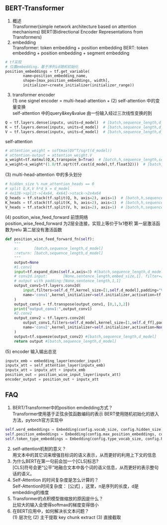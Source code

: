 BERT-Transformer
----
01. 概述  
Transformer(simple network architecture based on attention mechanisms)
BERT(Bidirectional Encoder Representations from Transformers)
02. embedding  
Transformer: token embedding + position embedding
BERT: token embedding + position embedding + segment embedding
```python
# tf实现
# 位置embedding，基于序列id随机初始化
position_embeddings = tf.get_variable(
        name=position_embedding_name,
        shape=[max_position_embeddings, width],
        initializer=create_initializer(initializer_range))
```
03. transformer encoder  
(1) one signel encoder = multi-head-attention + 
(2) self-attention 中的变量变换  
self-attention 中的query&key&value 由一份输入经过三次线性变换的到
```python
Q = tf.layers.dense(inputx, units=d_model)  # [batch,sequence_length,d_model]
K = tf.layers.dense(inputx, units=d_model)  # [batch,sequence_length,d_model]
V = tf.layers.dense(inputx, units=d_model)  # [batch,sequence_length,d_model]
```
self-attention  
```python
# attention_weight = softmax(QV^T/sqrt(d_model))
# attention-output = attention_weight.V
a_weight=tf.matmul(Q,K,transpose_b=True)  # [batch,h,sequence_length,sequence_length]
a_weight=a_weight*(1.0/tf.sqrt(tf.cast(d_model,tf.float32)))  # [batch,h,sequence_length，sequence_length]
```
(3) multi-head-attention 中的多头划分
```python
# hidden_size % num_attention_heads == 0
# split Q,K,V h*d_k = d_model
# 4x128->split->[4x64, 4x64]->stack->2x4x64
Q_heads = tf.stack(tf.split(Q, h, axis=2), axis=1)  # [batch,h,sequence_length,d_k]
K_heads = tf.stack(tf.split(K, h, axis=2), axis=1)  # [batch,h,sequence_length,d_k]
V_heads = tf.stack(tf.split(V, h, axis=2), axis=1)  # [batch,h,sequence_length,d_k]
```
(4) position_wise_feed_forward 前馈网络  
position_wise_feed_forward 为2层全连接，实现上等价于1x1卷积
第一层激活函数为relu 第二层没有激活函数
```python
def position_wise_feed_forward_fn(self):
    """
    x:       [batch,sequence_length,d_model]
    :return: [batch,sequence_length,d_model]
    """
    output=None
    #1.conv1
    input=tf.expand_dims(self.x,axis=3) #[batch,sequence_length,d_model,1]
    # conv2d.input:       [None,sentence_length,embed_size,1]. filter=[filter_size,self.embed_size,1,self.num_filters]
    # output with padding:[None,sentence_length,1,1]
    output_conv1=tf.layers.conv2d(
        input,filters=self.d_ff,kernel_size=[1,self.d_model],padding="VALID",
        name='conv1',kernel_initializer=self.initializer,activation=tf.nn.relu
    )
    output_conv1 = tf.transpose(output_conv1, [0,1,3,2])
    print("output_conv1:",output_conv1)
    #2.conv2
    output_conv2 = tf.layers.conv2d(
        output_conv1,filters=self.d_model,kernel_size=[1,self.d_ff],padding="VALID",
        name='conv2',kernel_initializer=self.initializer,activation=None
    )
    output=tf.squeeze(output_conv2) #[batch,sequence_length,d_model]
    return output #[batch,sequence_length,d_model]
```
(5) encoder 输入输出总览
```python
inputx_emb = embedding_layer(encoder_input)
inputx_att = self_attention_layer(inputx_emb)
inputx_att = inputx_att + inputx_emb
position_out = position_wise_input_layer(inputx_att)
encoder_output = position_out + inputx_att
```

FAQ
---
01. BERT/Transformer中的position emdedding方式？  
Transformer使用基于正弦余弦函数编码的表示
BERT使用随机初始化的嵌入方法，pytorch官方实现中  
```python
self.word_embeddings = Embedding(config.vocab_size, config.hidden_size)
self.position_embeddings = Embedding(config.max_position_embeddings, config.hidden_size)
self.token_type_embeddings = Embedding(config.type_vocab_size, config.hidden_size)
```
02. self-attention机制的意义？  
用文本中的其它词来增强目标词的语义表示，从而更好的利用上下文的信息
03. 为什么BERT在第一句前会加一个[CLS]标志?  
[CLS]符号会更“公平”地融合文本中各个词的语义信息，从而更好的表示整句话的语义。
04. Self-Attention 的时间复杂度是怎么计算的？  
Self-Attention时间复杂度： [公式] ，这里，n是序列的长度，d是embedding的维度  
05. Transformer的点积模型做缩放的原因是什么？  
比较大的输入会使得softmax的梯度变得很小  
06. 在BERT应用中，如何解决长文本问题？  
(1) 层次化 (2) 主干提取 key chunk extract (3) 直接截取
